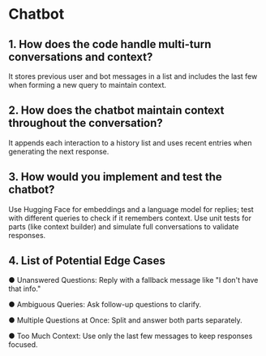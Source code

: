 # Chatbot

## 1. How does the code handle multi-turn conversations and context?
It stores previous user and bot messages in a list and includes the last few when forming a
new query to maintain context.

## 2. How does the chatbot maintain context throughout the conversation?
It appends each interaction to a history list and uses recent entries when generating the next
response.

## 3. How would you implement and test the chatbot?
Use Hugging Face for embeddings and a language model for replies; test with different
queries to check if it remembers context.
Use unit tests for parts (like context builder) and simulate full conversations to validate
responses.

## 4. List of Potential Edge Cases

● Unanswered Questions: Reply with a fallback message like "I don't have that info."

● Ambiguous Queries: Ask follow-up questions to clarify.

● Multiple Questions at Once: Split and answer both parts separately.

● Too Much Context: Use only the last few messages to keep responses focused.
